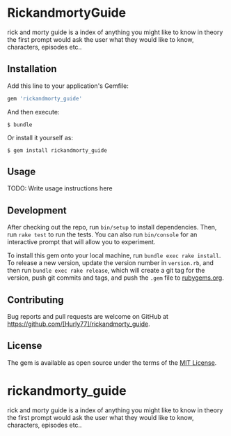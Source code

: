 # RickandmortyGuide

rick and morty guide is a index of anything you might like to know 
in theory the first prompt would ask the user what they would like to know, characters, episodes etc..

## Installation

Add this line to your application's Gemfile:

```ruby
gem 'rickandmorty_guide'
```

And then execute:

    $ bundle

Or install it yourself as:

    $ gem install rickandmorty_guide

## Usage

TODO: Write usage instructions here

## Development

After checking out the repo, run `bin/setup` to install dependencies. Then, run `rake test` to run the tests. You can also run `bin/console` for an interactive prompt that will allow you to experiment.

To install this gem onto your local machine, run `bundle exec rake install`. To release a new version, update the version number in `version.rb`, and then run `bundle exec rake release`, which will create a git tag for the version, push git commits and tags, and push the `.gem` file to [rubygems.org](https://rubygems.org).

## Contributing

Bug reports and pull requests are welcome on GitHub at https://github.com/[Hurly77]/rickandmorty_guide.


## License

The gem is available as open source under the terms of the [MIT License](http://opensource.org/licenses/MIT).

# rickandmorty_guide
rick and morty guide is a index of anything you might like to know 
in theory the first prompt would ask the user what they would like to know, characters, episodes etc..